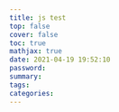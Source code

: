 ```yaml
---
title: js test
top: false
cover: false
toc: true
mathjax: true
date: 2021-04-19 19:52:10
password:
summary:
tags:
categories:
---
```

